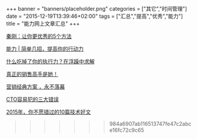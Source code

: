 +++
banner = "banners/placeholder.png"
categories = ["其它","时间管理"]
date = "2015-12-19T13:39:46+02:00"
tags = ["汇总","提高","优秀","能力"]
title = "能力网上文章汇总"
+++

    
[秦刚：让你更优秀的5个方法](http://toutiao.com/i6203853068188172802/?tt_from=weixin&utm_campaign=client_share&app=news_article&utm_source=weixin&iid=3374359182&utm_medium=toutiao_ios&wxshare_count=1)

[能力 | 简单几招，提高你的行动力](https://mp.weixin.qq.com/s?__biz=MjM5NzI0NTMyMA==&mid=202900912&idx=3&sn=3f60e4d2df7100d1c461dc5b97f2c99e&key=41ecb04b05111003d411f64480b970cafcc92cf5ceb041c06333d0326c4acff0618f186a3e9528cb444228ac07f4a975&ascene=0&uin=MTM0ODQyNTk1&devicetype=iMac+MacBookAir7%2C1+OSX+OSX+10.10.5+build(14F1021)&version=11020201&pass_ticket=OUgFBuA2yqcV7ExJVNrQtm5NukTejEXnNHTun2M8jg8%3D)

[什么吃掉了你的执行力？在浮躁中求解](https://mp.weixin.qq.com/s?__biz=MjAzNzMzNTkyMQ==&mid=200798223&idx=1&sn=dbffea594a1ce120220728876ea93169&scene=0&key=41ecb04b05111003414f0bd8cf7e42ad595ee18adc728fb76a5744ac067f2e5fe2d0e5a52e550845a2c9b07370d0e19d&ascene=0&uin=MTM0ODQyNTk1&devicetype=iMac+MacBookAir7%2C1+OSX+OSX+10.10.5+build(14F1021)&version=11020201&pass_ticket=OUgFBuA2yqcV7ExJVNrQtm5NukTejEXnNHTun2M8jg8%3D)


[真正的销售高手是她！](https://mp.weixin.qq.com/s?__biz=MjM5Mzk5NjI4MA==&mid=207567598&idx=2&sn=76b2d269f49d080095e58b346460d999&scene=2&key=41ecb04b0511100388cd21a17b760045d3b341e8b200f28f6b2dce02f78a09e7cd110081b89188ff9829366056dac128&ascene=0&uin=MTM0ODQyNTk1&devicetype=iMac+MacBookAir7%2C1+OSX+OSX+10.10.5+build(14F1021)&version=11020201&pass_ticket=OUgFBuA2yqcV7ExJVNrQtm5NukTejEXnNHTun2M8jg8%3D)

[营销经典方案 ，永不落幕](https://mp.weixin.qq.com/s?__biz=MjM5NTE1Nzg4Mg==&mid=205431941&idx=8&sn=434a47dbf62b690cc2bcc2efb412e56f&key=41ecb04b051110030b047f2c76a6b49b14bdc1c08c9606ac367bcd47c05244fe6033170a3f6477b1dde59c7859e837d1&ascene=0&uin=MTM0ODQyNTk1&devicetype=iMac+MacBookAir7%2C1+OSX+OSX+10.10.5+build(14F1021)&version=11020201&pass_ticket=OUgFBuA2yqcV7ExJVNrQtm5NukTejEXnNHTun2M8jg8%3D)

[CTO容易犯的三大错误](https://mp.weixin.qq.com/mp/appmsg/show?__biz=MjM5MjAwODM4MA==&appmsgid=10001204&itemidx=2&sign=485a4dfe2e22e27e960a512d3ba15f96&uin=MTM0ODQyNTk1&key=41ecb04b05111003b40f45ad3a5502d39130edb66f1311eb32c991e4555f612b07d04f2d080325135df45fc98a0014d1&ascene=0&pass_ticket=OUgFBuA2yqcV7ExJVNrQtm5NukTejEXnNHTun2M8jg8%3D)

[2015年，你不愿错过的10篇技术好文](https://mp.weixin.qq.com/s?__biz=MjM5MDE0Mjc4MA==&mid=402002243&idx=1&sn=5b0eee66674c197051f7c46e7cfb86d2&scene=1&srcid=0105MnnkAP6XHzy4qKuDid6O&key=41ecb04b0511100352bfad5ed4fb2aa288e4a75bd15b1613fa8fded7b4d3ccca6b6bf540f2edcce80468aaf1fbb7f356&ascene=0&uin=MTM0ODQyNTk1&devicetype=iMac14%2C1+OSX+OSX+10.10.5+build(14F1509)&version=11020201&pass_ticket=T6Izr7VejgXglLiUgnU%2BNn3Krf%2B8VLr8qP2%2BC0qr7dY%3D)
>>>>>>> 984a6907ab116513747fe47c2abce16fc72c9c65

